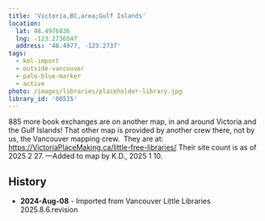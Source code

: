 ```yaml
---
title: 'Victoria,BC,area;Gulf Islands'
location:
  lat: 48.4976836
  lng: -123.2736547
  address: '48.4977, -123.2737'
tags:
  - kml-import
  - outside-vancouver
  - pale-blue-marker
  - active
photo: /images/libraries/placeholder-library.jpg
library_id: '00515'
---
```

885 more book exchanges are on another map, in and around Victoria and the Gulf Islands!
That other map is provided by another crew there, not by us, the Vancouver mapping crew.  
They are at: 
https://VictoriaPlaceMaking.ca/little-free-libraries/
Their site count is as of 2025 2 27.
—Added to map by K.D., 2025 1 10.

## History
- **2024-Aug-08** - Imported from Vancouver Little Libraries 2025.8.6.revision

